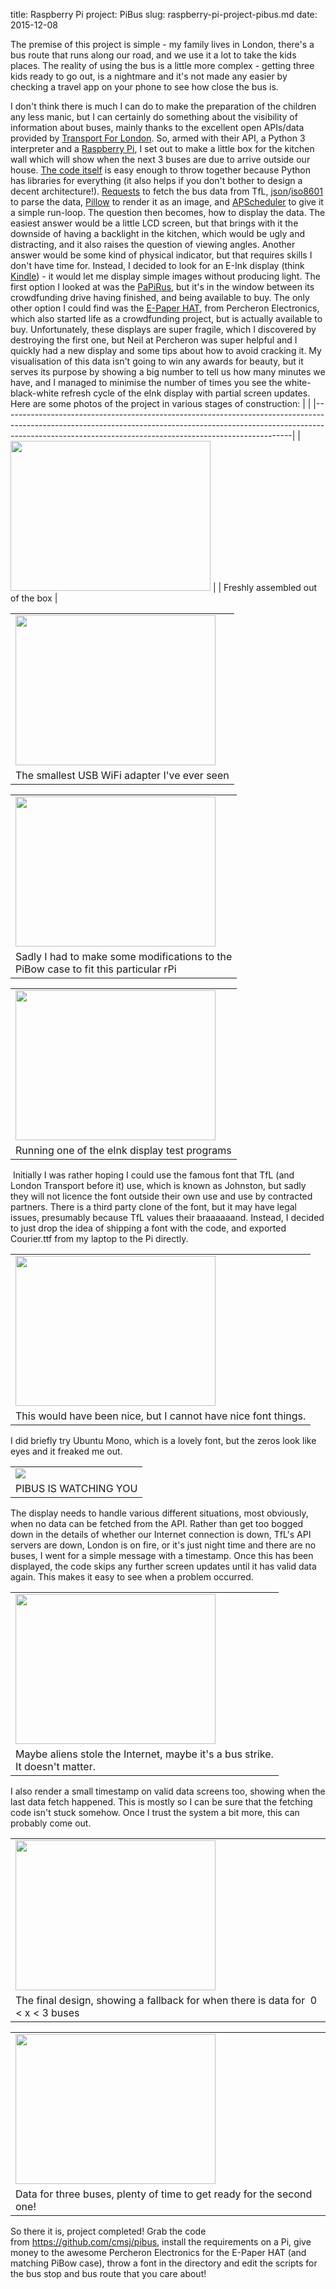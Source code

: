 title: Raspberry Pi project: PiBus
slug: raspberry-pi-project-pibus.md
date: 2015-12-08


The premise of this project is simple - my family lives in London, there's a bus route that runs along our road, and we use it a lot to take the kids places.
The reality of using the bus is a little more complex - getting three kids ready to go out, is a nightmare and it's not made any easier by checking a travel app on your phone to see how close the bus is.

I don't think there is much I can do to make the preparation of the children any less manic, but I can certainly do something about the visibility of information about buses, mainly thanks to the excellent open APIs/data provided by [Transport For London](https://tfl.gov.uk/info-for/open-data-users/).
So, armed with their API, a Python 3 interpreter and a [Raspberry Pi](https://www.raspberrypi.org/), I set out to make a little box for the kitchen wall which will show when the next 3 buses are due to arrive outside our house.
[The code itself](https://github.com/cmsj/pibus) is easy enough to throw together because Python has libraries for everything (it also helps if you don't bother to design a decent architecture!). [Requests](http://docs.python-requests.org/en/latest/) to fetch the bus data from TfL, [json](https://docs.python.org/3/library/json.html)/[iso8601](https://pypi.python.org/pypi/iso8601) to parse the data, [Pillow](https://python-pillow.github.io/) to render it as an image, and [APScheduler](https://apscheduler.readthedocs.org/en/latest/) to give it a simple run-loop.
The question then becomes, how to display the data. The easiest answer would be a little LCD screen, but that brings with it the downside of having a backlight in the kitchen, which would be ugly and distracting, and it also raises the question of viewing angles. Another answer would be some kind of physical indicator, but that requires skills I don't have time for. Instead, I decided to look for an E-Ink display (think [Kindle](https://kindle.amazon.com/)) - it would let me display simple images without producing light.
The first option I looked at was the [PaPiRus](https://www.kickstarter.com/projects/pisupply/papirus-the-epaper-screen-hat-for-your-raspberry-p), but it's in the window between its crowdfunding drive having finished, and being available to buy. The only other option I could find was the [E-Paper HAT](http://www.percheron-electronics.uk/shop/e-paper-hat/), from Percheron Electronics, which also started life as a crowdfunding project, but is actually available to buy.
Unfortunately, these displays are super fragile, which I discovered by destroying the first one, but Neil at Percheron was super helpful and I quickly had a new display and some tips about how to avoid cracking it.
My visualisation of this data isn't going to win any awards for beauty, but it serves its purpose by showing a big number to tell us how many minutes we have, and I managed to minimise the number of times you see the white-black-white refresh cycle of the eInk display with partial screen updates.
Here are some photos of the project in various stages of construction:
|                                                                                                                                                                                                                                    |
|------------------------------------------------------------------------------------------------------------------------------------------------------------------------------------------------------------------------------------|
| [<img src="http://2.bp.blogspot.com/-QxE9lMNZ0LA/Vmbd-ZdiM-I/AAAAAAAABJ0/rWJby-17kg8/s320/IMG_6856.JPG" width="320" height="240" />](http://2.bp.blogspot.com/-QxE9lMNZ0LA/Vmbd-ZdiM-I/AAAAAAAABJ0/rWJby-17kg8/s1600/IMG_6856.JPG) |
| Freshly assembled out of the box                                                                                                                                                                                                   |

|                                                                                                                                                                                                                                    |
|------------------------------------------------------------------------------------------------------------------------------------------------------------------------------------------------------------------------------------|
| [<img src="http://3.bp.blogspot.com/-FMNJfilcQiA/Vmbd-U_9LHI/AAAAAAAABJ8/aPX8QQyNbUA/s320/IMG_6857.JPG" width="320" height="240" />](http://3.bp.blogspot.com/-FMNJfilcQiA/Vmbd-U_9LHI/AAAAAAAABJ8/aPX8QQyNbUA/s1600/IMG_6857.JPG) |
| The smallest USB WiFi adapter I've ever seen                                                                                                                                                                                       |

<table>
<tbody>
<tr class="odd">
<td><a href="http://4.bp.blogspot.com/-JFevEkKVfWY/Vmbd-ZyLRHI/AAAAAAAABJ4/6zIdFnowxBQ/s1600/IMG_6858.JPG"><img src="http://4.bp.blogspot.com/-JFevEkKVfWY/Vmbd-ZyLRHI/AAAAAAAABJ4/6zIdFnowxBQ/s320/IMG_6858.JPG" width="320" height="240" /></a></td>
</tr>
<tr class="even">
<td>Sadly I had to make some modifications to the<br />
PiBow case to fit this particular rPi</td>
</tr>
</tbody>
</table>

|                                                                                                                                                                                                                                    |
|------------------------------------------------------------------------------------------------------------------------------------------------------------------------------------------------------------------------------------|
| [<img src="http://2.bp.blogspot.com/-TlzN7f0WSo4/Vmbd_slt11I/AAAAAAAABKM/wH_v99x5zOI/s320/IMG_6864.JPG" width="320" height="240" />](http://2.bp.blogspot.com/-TlzN7f0WSo4/Vmbd_slt11I/AAAAAAAABKM/wH_v99x5zOI/s1600/IMG_6864.JPG) |
| Running one of the eInk display test programs                                                                                                                                                                                      |

 Initially I was rather hoping I could use the famous font that TfL (and London Transport before it) use, which is known as Johnston, but sadly they will not licence the font outside their own use and use by contracted partners. There is a third party clone of the font, but it may have legal issues, presumably because TfL values their braaaaaand. Instead, I decided to just drop the idea of shipping a font with the code, and exported Courier.ttf from my laptop to the Pi directly.

|                                                                                                                                                                                                                                    |
|------------------------------------------------------------------------------------------------------------------------------------------------------------------------------------------------------------------------------------|
| [<img src="http://1.bp.blogspot.com/-gMsmRf-nciA/Vmbd_5_QMsI/AAAAAAAABKQ/x998LGpavUA/s320/IMG_6897.JPG" width="320" height="240" />](http://1.bp.blogspot.com/-gMsmRf-nciA/Vmbd_5_QMsI/AAAAAAAABKQ/x998LGpavUA/s1600/IMG_6897.JPG) |
| This would have been nice, but I cannot have nice font things.                                                                                                                                                                     |

I did briefly try Ubuntu Mono, which is a lovely font, but the zeros look like eyes and it freaked me out.

|                                                                                                                                                                                                                                                       |
|-------------------------------------------------------------------------------------------------------------------------------------------------------------------------------------------------------------------------------------------------------|
| [![](http://1.bp.blogspot.com/-Lo25lMieM84/VmbjXjCMfmI/AAAAAAAABLE/rVm4-80b0vg/s1600/Screenshot%2B2015-12-08%2B14.03.28.png)](http://1.bp.blogspot.com/-Lo25lMieM84/VmbjXjCMfmI/AAAAAAAABLE/rVm4-80b0vg/s1600/Screenshot%2B2015-12-08%2B14.03.28.png) |
| PIBUS IS WATCHING YOU                                                                                                                                                                                                                                 |

The display needs to handle various different situations, most obviously, when no data can be fetched from the API. Rather than get too bogged down in the details of whether our Internet connection is down, TfL's API servers are down, London is on fire, or it's just night time and there are no buses, I went for a simple message with a timestamp. Once this has been displayed, the code skips any further screen updates until it has valid data again. This makes it easy to see when a problem occurred.
<table>
<tbody>
<tr class="odd">
<td><a href="http://4.bp.blogspot.com/-p7P6uwowrWo/VmbeAe-0L4I/AAAAAAAABKY/OZm2eysWdAQ/s1600/IMG_7010.JPG"><img src="http://4.bp.blogspot.com/-p7P6uwowrWo/VmbeAe-0L4I/AAAAAAAABKY/OZm2eysWdAQ/s320/IMG_7010.JPG" width="320" height="240" /></a></td>
</tr>
<tr class="even">
<td>Maybe aliens stole the Internet, maybe it's a bus strike.<br />
It doesn't matter.</td>
</tr>
</tbody>
</table>

I also render a small timestamp on valid data screens too, showing when the last data fetch happened. This is mostly so I can be sure that the fetching code isn't stuck somehow. Once I trust the system a bit more, this can probably come out.

|                                                                                                                                                                                                                                    |
|------------------------------------------------------------------------------------------------------------------------------------------------------------------------------------------------------------------------------------|
| [<img src="http://2.bp.blogspot.com/-p0hx9zDklWw/VmbeBL08vWI/AAAAAAAABKo/YvtV2e9kKes/s320/IMG_7012.JPG" width="320" height="240" />](http://2.bp.blogspot.com/-p0hx9zDklWw/VmbeBL08vWI/AAAAAAAABKo/YvtV2e9kKes/s1600/IMG_7012.JPG) |
| The final design, showing a fallback for when there is data for  0 &lt; x &lt; 3 buses                                                                                                                                             |

|                                                                                                                                                                                                                                    |
|------------------------------------------------------------------------------------------------------------------------------------------------------------------------------------------------------------------------------------|
| [<img src="http://4.bp.blogspot.com/-xL33OieTago/VmbeBEhSrPI/AAAAAAAABKw/0tQRguImLeI/s320/IMG_7013.JPG" width="320" height="240" />](http://4.bp.blogspot.com/-xL33OieTago/VmbeBEhSrPI/AAAAAAAABKw/0tQRguImLeI/s1600/IMG_7013.JPG) |
| Data for three buses, plenty of time to get ready for the second one!                                                                                                                                                              |

So there it is, project completed! Grab the code from <https://github.com/cmsj/pibus>, install the requirements on a Pi, give money to the awesome Percheron Electronics for the E-Paper HAT (and matching PiBow case), throw a font in the directory and edit the scripts for the bus stop and bus route that you care about!